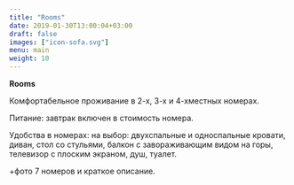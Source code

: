```yaml
---
title: "Rooms"
date: 2019-01-30T13:00:04+03:00
draft: false
images: ["icon-sofa.svg"]
menu: main
weight: 10
---
```


**Rooms**

Комфортабельное проживание в 2-х, 3-х и 4-хместных номерах.  

Питание: завтрак включен в стоимость номера. 

Удобства в номерах:  на выбор:  двухспальные и односпальные кровати, диван, стол со стульями, балкон с завораживающим видом на горы, телевизор с плоским экраном, душ, туалет.

+фото 7 номеров и краткое описание.

